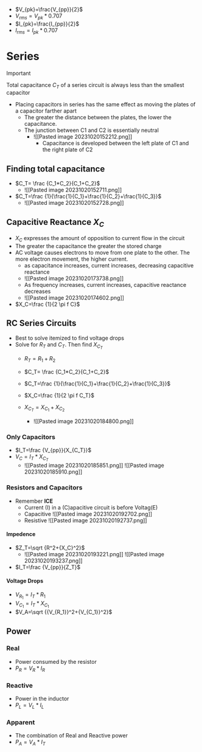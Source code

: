 - $V_{pk}=\frac{V_{pp}}{2}$
- $V_{rms}=V_{pk}*0.707$
- $I_{pk}=\frac{I_{pp}}{2}$
- $I_{rms}=I_{pk}*0.707$

# Series
>[!Important]
>Total capacitance $C_T$ of a series circuit is always less than the smallest capacitor

- Placing capacitors in series has the same effect as moving the plates of a capacitor farther apart
	- The greater the distance between the plates, the lower the capacitance.
	- The junction between C1 and C2 is essentially neutral
		- ![[Pasted image 20231020152212.png]]
			- Capacitance is developed between the left plate of C1 and the right plate of C2
## Finding total capacitance
- $C_T= \frac {C_1*C_2}{C_1+C_2}$
	- ![[Pasted image 20231020152711.png]]
- $C_T=\frac {1}{\frac{1}{C_1}+\frac{1}{C_2}+\frac{1}{C_3}}$
	- ![[Pasted image 20231020152728.png]]

## Capacitive Reactance $X_C$

- $X_C$ expresses the amount of opposition to current flow in the circuit
- The greater the capacitance the greater the stored charge
- AC voltage causes electrons to move from one plate to the other. The more electron movement, the higher current.
	- as capacitance increases, current increases, decreasing capacitive reactance
	- ![[Pasted image 20231020173738.png]]
	- As frequency increases, current increases, capacitive reactance decreases
	- ![[Pasted image 20231020174602.png]]
- $X_C=\frac {1}{2 \pi f C}$

## RC Series Circuits
- Best to solve itemized to find voltage drops
- Solve for $R_T$ and $C_T$. Then find $X_{C_T}$
	- $R_T=R_1+R_2$
	- $C_T= \frac {C_1*C_2}{C_1+C_2}$
	- $C_T=\frac {1}{\frac{1}{C_1}+\frac{1}{C_2}+\frac{1}{C_3}}$
	- $X_C=\frac {1}{2 \pi f C_T}$
	- $X_{C_T}=X_{C_1}+X_{C_2}$

		- ![[Pasted image 20231020184800.png]]



### Only Capacitors

- $I_T=\frac {V_{pp}}{X_{C_T}}$
- $V_C=I_T*X_{C_T}$
	- ![[Pasted image 20231020185851.png]] ![[Pasted image 20231020185910.png]] 

### Resistors and Capacitors
- Remember **ICE**
	- Current (I) in a (C)apacitive circuit is before Voltag(E)
	- Capacitive ![[Pasted image 20231020192702.png]] 
	- Resistive ![[Pasted image 20231020192737.png]] 

#### Impedence
- $Z_T=\sqrt {R^2+{X_C}^2}$
	- ![[Pasted image 20231020193221.png]] ![[Pasted image 20231020193237.png]] 
- $I_T=\frac {V_{pp}}{Z_T}$
#### Voltage Drops
- $V_{R_1}=I_T*R_1$
- $V_{C_1}=I_T*X_{C_1}$
- $V_A=\sqrt {{V_{R_1}}^2+{V_{C_1}}^2}$
## Power
### Real

- Power consumed by the resistor
- $P_R=V_R*I_R$

### Reactive

- Power in the inductor
- $P_L=V_L*I_L$

### Apparent

- The combination of Real and Reactive power
- $P_A=V_A*I_T$